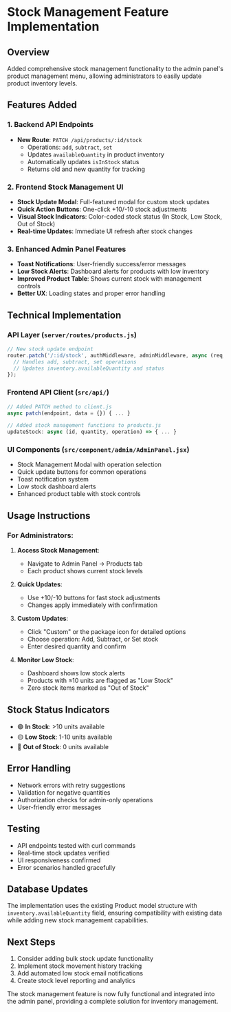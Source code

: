 # Stock Management Feature Implementation

## Overview
Added comprehensive stock management functionality to the admin panel's product management menu, allowing administrators to easily update product inventory levels.

## Features Added

### 1. Backend API Endpoints
- **New Route**: `PATCH /api/products/:id/stock`
  - Operations: `add`, `subtract`, `set`
  - Updates `availableQuantity` in product inventory
  - Automatically updates `isInStock` status
  - Returns old and new quantity for tracking

### 2. Frontend Stock Management UI
- **Stock Update Modal**: Full-featured modal for custom stock updates
- **Quick Action Buttons**: One-click +10/-10 stock adjustments
- **Visual Stock Indicators**: Color-coded stock status (In Stock, Low Stock, Out of Stock)
- **Real-time Updates**: Immediate UI refresh after stock changes

### 3. Enhanced Admin Panel Features
- **Toast Notifications**: User-friendly success/error messages
- **Low Stock Alerts**: Dashboard alerts for products with low inventory
- **Improved Product Table**: Shows current stock with management controls
- **Better UX**: Loading states and proper error handling

## Technical Implementation

### API Layer (`server/routes/products.js`)
```javascript
// New stock update endpoint
router.patch('/:id/stock', authMiddleware, adminMiddleware, async (req, res) => {
  // Handles add, subtract, set operations
  // Updates inventory.availableQuantity and status
});
```

### Frontend API Client (`src/api/`)
```javascript
// Added PATCH method to client.js
async patch(endpoint, data = {}) { ... }

// Added stock management functions to products.js
updateStock: async (id, quantity, operation) => { ... }
```

### UI Components (`src/component/admin/AdminPanel.jsx`)
- Stock Management Modal with operation selection
- Quick update buttons for common operations
- Toast notification system
- Low stock dashboard alerts
- Enhanced product table with stock controls

## Usage Instructions

### For Administrators:

1. **Access Stock Management**:
   - Navigate to Admin Panel → Products tab
   - Each product shows current stock levels

2. **Quick Updates**:
   - Use +10/-10 buttons for fast stock adjustments
   - Changes apply immediately with confirmation

3. **Custom Updates**:
   - Click "Custom" or the package icon for detailed options
   - Choose operation: Add, Subtract, or Set stock
   - Enter desired quantity and confirm

4. **Monitor Low Stock**:
   - Dashboard shows low stock alerts
   - Products with ≤10 units are flagged as "Low Stock"
   - Zero stock items marked as "Out of Stock"

## Stock Status Indicators
- 🟢 **In Stock**: >10 units available
- 🟡 **Low Stock**: 1-10 units available  
- 🔴 **Out of Stock**: 0 units available

## Error Handling
- Network errors with retry suggestions
- Validation for negative quantities
- Authorization checks for admin-only operations
- User-friendly error messages

## Testing
- API endpoints tested with curl commands
- Real-time stock updates verified
- UI responsiveness confirmed
- Error scenarios handled gracefully

## Database Updates
The implementation uses the existing Product model structure with `inventory.availableQuantity` field, ensuring compatibility with existing data while adding new stock management capabilities.

## Next Steps
1. Consider adding bulk stock update functionality
2. Implement stock movement history tracking
3. Add automated low stock email notifications
4. Create stock level reporting and analytics

The stock management feature is now fully functional and integrated into the admin panel, providing a complete solution for inventory management.
